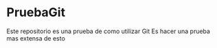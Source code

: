 # PruebaGit
Este repositorio es una prueba de como utilizar Git 
Es hacer una prueba mas extensa de esto
